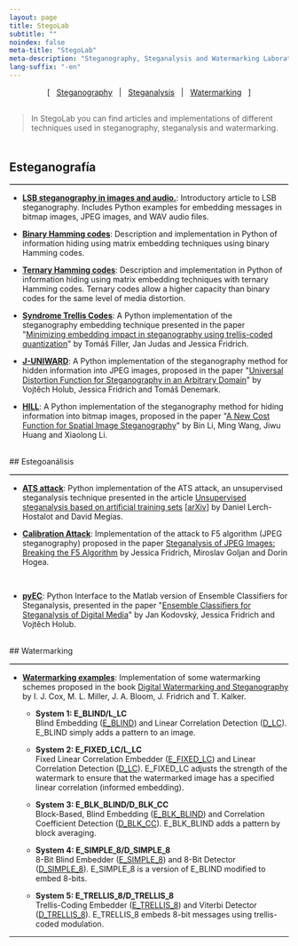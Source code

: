 ```yaml
---
layout: page
title: StegoLab
subtitle: "" 
noindex: false
meta-title: "StegoLab"
meta-description: "Steganography, Steganalysis and Watermarking Laboratory"
lang-suffix: "-en"
---
```


<style>
    [id]::before {
        content: '';
        display: block;
        height:      70px;
        margin-top: -70px;
        visibility: hidden;
    }
</style>


<center style='margin-bottom:30px'>
[ &nbsp; <a href='#steganography'>Steganography</a> &nbsp;
| &nbsp; <a href='#steganalysis'>Steganalysis</a> &nbsp;  
| &nbsp; <a href='#watermarking'>Watermarking</a> &nbsp; ]
</center>

> In StegoLab you can find articles and implementations of different 
> techniques used in steganography, steganalysis and watermarking.


<div style='margin-bottom:50px'></div>


## Esteganografía
<hr style='border:1px solid #ccc'>

- **[LSB steganography in images and audio.](/stego/blog/lsb-en)**: Introductory article to LSB steganography. Includes Python examples for embedding messages in bitmap images, JPEG images, and WAV audio files.

- **[Binary Hamming codes](/stego/lab/codes/binary-hamming-en)**: Description and implementation in Python of information hiding using matrix embedding techniques using binary Hamming codes. 


- **[Ternary Hamming codes](/stego/lab/codes/ternary-hamming-en)**: Description and implementation in Python of information hiding using matrix embedding techniques with ternary Hamming codes. Ternary codes allow a higher capacity than binary codes for the same level of media distortion.


- **[Syndrome Trellis Codes](https://github.com/daniellerch/stegolab/tree/master/codes/STC.py)**: A Python implementation of the steganography embedding technique presented in the paper "[Minimizing embedding impact in steganography using trellis-coded quantization](https://doi.org/10.1117/12.838002)" by Tomáš Filler, Jan Judas and Jessica Fridrich.


- **[J-UNIWARD](https://github.com/daniellerch/stegolab/tree/master/J-UNIWARD)**: 
  A Python implementation of the steganography method for hidden information into JPEG images, proposed in the paper "[Universal Distortion Function for Steganography in an Arbitrary Domain](https://link.springer.com/article/10.1186/1687-417X-2014-1)" by Vojtěch Holub, Jessica Fridrich and Tomáš Denemark. 

- **[HILL](https://github.com/daniellerch/stegolab/tree/master/HILL)**: 
  A Python implementation of the steganography method for hiding information into bitmap images, proposed in the paper "[A New Cost Function for Spatial Image Steganography](https://ieeexplore.ieee.org/document/7025854)" by Bin Li, Ming Wang, Jiwu Huang and Xiaolong Li.


<br>
## Estegoanálisis
<hr style='border:1px solid #ccc'>

- **[ATS attack](https://github.com/daniellerch/papers_code/tree/master/ATS)**: Python implementation of the ATS attack, an unsupervised steganalysis technique presented in the article [Unsupervised steganalysis based on artificial training sets](https://www.sciencedirect.com/science/article/abs/pii/S0952197616000026) [[arXiv](https://arxiv.org/abs/2107.13862)] by Daniel Lerch-Hostalot and David Megías.

- **[Calibration Attack](https://github.com/daniellerch/stegolab/tree/master/calibration)**: Implementation of the attack to F5 algorithm (JPEG steganography) proposed in the paper [Steganalysis of JPEG Images: Breaking the F5 Algorithm](https://link.springer.com/chapter/10.1007/3-540-36415-3_20) by Jessica Fridrich, Miroslav Goljan and Dorin Hogea.
<div style='height:16px'></div>

- **[pyEC](https://github.com/daniellerch/stegolab/tree/master/pyEC)**: Python Interface to the Matlab version of Ensemble Classifiers for Steganalysis, presented in the paper "[Ensemble Classifiers for Steganalysis of Digital Media](https://ieeexplore.ieee.org/document/6081929)" by Jan Kodovský, Jessica Fridrich and Vojtěch Holub.






<br>
## Watermarking
<hr style='border:1px solid #ccc'>



- **[Watermarking examples](https://github.com/daniellerch/stegolab/tree/master/watermarking)**: Implementation of some watermarking schemes proposed in the book [Digital Watermarking and Steganography](https://www.elsevier.com/books/digital-watermarking-and-steganography/cox/978-0-12-372585-1)  by I. J. Cox, M. L. Miller, J. A. Bloom, J. Fridrich and T. Kalker.

    - **System 1: E_BLIND/L_LC**<br>Blind Embedding ([E_BLIND](https://github.com/daniellerch/stegolab/tree/master/watermarking/E_BLIND.py)) and Linear Correlation Detection ([D_LC](https://github.com/daniellerch/stegolab/tree/master/watermarking/D_LC.py)). E_BLIND simply adds a pattern to an image.

    - **System 2: E_FIXED_LC/L_LC**<br>
      Fixed Linear Correlation Embedder ([E_FIXED_LC](https://github.com/daniellerch/stegolab/tree/master/watermarking/E_FIXED_LC.py)) and Linear Correlation Detection ([D_LC](https://github.com/daniellerch/stegolab/tree/master/watermarking/D_LC.py)). E_FIXED_LC adjusts the strength of the watermark to ensure that the watermarked image has a specified linear correlation (informed embedding). 

    - **System 3: E_BLK_BLIND/D_BLK_CC**<br>
      Block-Based, Blind Embedding ([E_BLK_BLIND](https://github.com/daniellerch/stegolab/tree/master/watermarking/E_BLK_BLIND.py)) and Correlation Coefficient Detection ([D_BLK_CC](https://github.com/daniellerch/stegolab/tree/master/watermarking/D_BLK_CC.py)). E_BLK_BLIND adds a pattern by block averaging.


    - **System 4: E_SIMPLE_8/D_SIMPLE_8**<br>
      8-Bit Blind Embedder ([E_SIMPLE_8](https://github.com/daniellerch/stegolab/tree/master/watermarking/E_SIMPLE_8.py)) and 8-Bit Detector ([D_SIMPLE_8](https://github.com/daniellerch/stegolab/tree/master/watermarking/D_SIMPLE_8.py)). E_SIMPLE_8 is a version of E_BLIND modified to embed 8-bits.

    - **System 5: E_TRELLIS_8/D_TRELLIS_8**<br>
      Trellis-Coding Embedder ([E_TRELLIS_8](https://github.com/daniellerch/stegolab/tree/master/watermarking/E_TRELLIS_8.py)) and Viterbi Detector ([D_TRELLIS_8](https://github.com/daniellerch/stegolab/tree/master/watermarking/D_TRELLIS_8.py)). E_TRELLIS_8 embeds 8-bit messages using trellis-coded modulation.









<hr>
<br><br>


